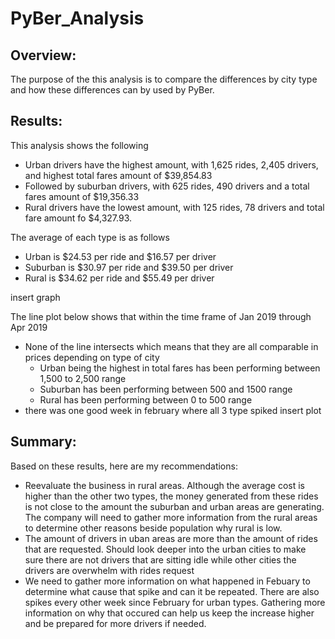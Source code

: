 # PyBer_Analysis

## Overview:
The purpose of the this analysis is to compare the differences by city type and how these differences can by used by PyBer.

## Results:
	
This analysis shows the following
- Urban drivers have the highest amount, with 1,625 rides, 2,405 drivers, and highest total fares amount of $39,854.83
- Followed by suburban drivers, with 625 rides, 490 drivers and a total fares amount of $19,356.33
- Rural drivers have the lowest amount, with 125 rides, 78 drivers and total fare amount fo $4,327.93.

The average of each type is as follows
- Urban is $24.53 per ride and $16.57 per driver
- Suburban is $30.97 per ride and $39.50 per driver
- Rural is $34.62 per ride and $55.49 per driver

insert graph

The line plot below shows that within the time frame of Jan 2019 through Apr 2019
- None of the line intersects which means that they are all comparable in prices depending on type of city
  - Urban being the highest in total fares has been performing between 1,500 to 2,500 range
  - Suburban has been performing between 500 and 1500 range
  - Rural has been performing between 0 to 500 range
- there was one good week in february where all 3 type spiked
 insert plot

## Summary:
Based on these results, here are my recommendations:
- Reevaluate the business in rural areas. Although the average cost is higher than the other two types, the money generated from these rides is not close to the amount the suburban and urban areas are generating. The company will 	need to gather more information from the rural areas to determine other reasons beside population why rural is low.
- The amount of drivers in uban areas are more than the amount of rides that are requested. Should look deeper into the urban cities to make sure there are not drivers that are sitting idle while other cities the drivers are 	overwhelm with rides request
- We need to gather more information on what happened in Febuary to determine what cause that spike and can it be repeated. There are also spikes every other week since February for urban types. Gathering more information on why 	that occured can help us keep the increase higher and be prepared for more drivers if needed. 
